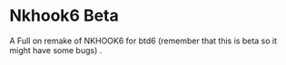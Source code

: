 # Nkhook6 Beta
A Full on remake of NKHOOK6 for btd6 (remember that this is beta so it might have some bugs) .

